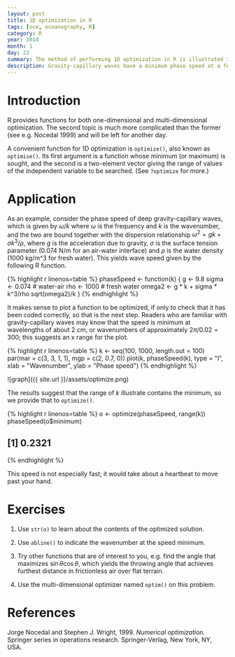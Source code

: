 ```yaml
---
layout: post
title: 1D optimization in R
tags: [oce, oceanography, R]
category: R
year: 2014
month: 1
day: 22
summary: The method of performing 1D optimization in R is illustrated in the context of gravity-capillary waves.
description: Gravity-capillary waves have a minimum phase speed at a few-centimetre scale.  This scale is found here by using the R function ``optimize()`` to find the minimum speed.
---
```



# Introduction

R provides functions for both one-dimensional and multi-dimensional optimization.  The second topic is much more complicated than the former (see e.g. Nocedal 1999) and will be left for another day.

A convenient function for 1D optimization is ``optimize()``, also known as ``optimise()``.  Its first argument is a function whose minimum (or maximum) is sought, and the second is a two-element vector giving the range of values of the independent variable to be searched.  (See ``?optimize`` for more.)

# Application

As an example, consider the phase speed of deep gravity-capillary waves, which is given by $\omega/k$ where $\omega$ is the frequency and $k$ is the wavenumber, and the two are bound together with the dispersion relationship $\omega^2=gk+\sigma k^3/\rho$, where $g$ is the acceleration due to gravity, $\sigma$ is the surface tension parameter (0.074 N/m for an air-water interface) and $\rho$ is the water density (1000 kg/m^3 for fresh water).  This yields wave speed given by the following R function.



{% highlight r linenos=table %}
phaseSpeed <- function(k) {
    g <- 9.8
    sigma <- 0.074  # water-air
    rho <- 1000  # fresh water
    omega2 <- g * k + sigma * k^3/rho
    sqrt(omega2)/k
}
{% endhighlight %}


It makes sense to plot a function to be optimized, if only to check that it has been coded correctly, so that is the next step.  Readers who are familiar with gravity-capillary waves may know that the speed is minimum at wavelengths of about 2 cm, or wavenumbers of approximately $2\pi/0.02=300$; this suggests an x range for the plot.  


{% highlight r linenos=table %}
k <- seq(100, 1000, length.out = 100)
par(mar = c(3, 3, 1, 1), mgp = c(2, 0.7, 0))
plot(k, phaseSpeed(k), type = "l", xlab = "Wavenumber", ylab = "Phase speed")
{% endhighlight %}

![graph]({{ site.url }}/assets/optimize.png) 

The results suggest that the range of $k$ illustrate contains the minimum, so we provide that to ``optimize()``.


{% highlight r linenos=table %}
o <- optimize(phaseSpeed, range(k))
phaseSpeed(o$minimum)
## [1] 0.2321
{% endhighlight %}


This speed is not especially fast; it would take about a heartbeat to move past your hand.

# Exercises

1. Use ``str(o)`` to learn about the contents of the optimized solution.

2. Use ``abline()`` to indicate the wavenumber at the speed minimum.

3. Try other functions that are of interest to you, e.g. find the angle that maximizes $\sin\theta\cos\theta$, which yields the throwing angle that achieves furthest distance in frictionless air over flat terrain.

4. Use the multi-dimensional optimizer named ``optim()`` on this problem.

# References

Jorge Nocedal and Stephen J. Wright, 1999.  *Numerical optimization.* Springer
series in operations research.  Springer-Verlag, New York, NY, USA.
